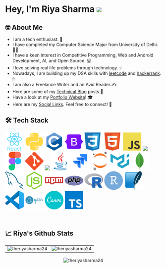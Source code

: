 <h1>Hey, I'm Riya Sharma <img src="https://raw.githubusercontent.com/MartinHeinz/MartinHeinz/master/wave.gif" width="30px"> </h1>
<h2>🤓 About Me</h2>

- I am a tech enthusiast. 🤠
- I have completed my Computer Science Major from University of Delhi. 👨‍🎓
- I have a keen interest in Competitive Programming, Web and Android Development, AI, and Open Source. 💻
- I love solving real life problems through technology. 💡
- Nowadays, I am building up my DSA skills with [leetcode](https://leetcode.com/riyasharma24/) and [hackerrank](https://www.hackerrank.com/theriyasharma24?hr_r=1).🖱
- I am also a Freelance Writer and an Avid Reader.✍
- Here are some of my [Technical Blog](https://medium.com/@theriyasharma24) posts.📜
- Have a look at my [Portfolio Website](https://riya-sharma-portfolio.netlify.app/#/home)! 🎓
- Here are my [Social Links](https://bio.link/riyasharma24). Feel free to connect! 👀

<h2>🛠 Tech Stack</h2>

<img src="https://github.com/devicons/devicon/blob/master/icons/react/react-original-wordmark.svg" width=60> <img src="https://github.com/devicons/devicon/blob/master/icons/python/python-plain.svg" width=60> <img src="https://github.com/devicons/devicon/blob/master/icons/c/c-original.svg" width=60> <img src="https://github.com/devicons/devicon/blob/master/icons/bootstrap/bootstrap-original.svg" width=60><img src="https://github.com/devicons/devicon/blob/master/icons/css3/css3-original.svg" width=60> <img src="https://github.com/devicons/devicon/blob/master/icons/html5/html5-original.svg" width=60> <img src="https://github.com/devicons/devicon/blob/master/icons/javascript/javascript-original.svg" width=60> <img src="https://cdn.iconscout.com/icon/free/png-64/django-1-282754.png" width=60 color="white"> <img src="https://github.com/devicons/devicon/blob/master/icons/figma/figma-original.svg" width=60> <img src="https://github.com/devicons/devicon/blob/master/icons/git/git-original.svg" width=60> <img src="https://cdn-icons-png.flaticon.com/128/270/270798.png" width=60> <img src="https://github.com/devicons/devicon/blob/master/icons/java/java-original.svg" width=60> <img src="https://github.com/devicons/devicon/blob/master/icons/jira/jira-original.svg" width=60> <img src="https://github.com/devicons/devicon/blob/master/icons/jupyter/jupyter-original.svg" width=60> <img src="https://github.com/devicons/devicon/blob/master/icons/materialui/materialui-plain.svg" width=60> <img src="https://github.com/devicons/devicon/blob/master/icons/mongodb/mongodb-original.svg" width=60> <img src="https://github.com/devicons/devicon/blob/master/icons/mysql/mysql-original.svg" width=60> <img src="https://github.com/devicons/devicon/blob/master/icons/nodejs/nodejs-original.svg" width=60> <img src="https://github.com/devicons/devicon/blob/master/icons/npm/npm-original-wordmark.svg" width=60> <img src="https://github.com/devicons/devicon/blob/master/icons/php/php-original.svg" width=60> <img src="https://github.com/devicons/devicon/blob/master/icons/r/r-original.svg" width=60> <img src="https://github.com/devicons/devicon/blob/master/icons/rstudio/rstudio-original.svg" width=60> <img src="https://github.com/devicons/devicon/blob/master/icons/sqlite/sqlite-original.svg" width=60> <img src="https://github.com/devicons/devicon/blob/master/icons/vscode/vscode-original.svg" width=60> <img src="https://github.com/devicons/devicon/blob/master/icons/yarn/yarn-original-wordmark.svg" width=60> 
<img src="https://github.com/devicons/devicon/blob/master/icons/canva/canva-original.svg" width=60> 
<img src="https://github.com/devicons/devicon/blob/master/icons/typescript/typescript-original.svg" alt="Typescript" width=60> 


<!-- Profile View Couter -->
<img src="https://komarev.com/ghpvc/?username=theriyasharma24&style=flat-square&color=blue" alt=""/>


<!-- Github Profile Stats -->

<h2>📈 Riya's Github Stats</h2>
<table>
  <tr>
    <td><img src="https://github-readme-stats.vercel.app/api?username=theriyasharma24&show_icons=true&hide=&count_private=true&theme=dark&locale=en" alt="theriyasharma24" /></td>
    <td><img src="https://github-readme-stats.vercel.app/api/top-langs?username=theriyasharma24&show_icons=true&theme=dark&locale=en&layout=compact" alt="theriyasharma24" /></td>
  </tr>
</table>
<div align="center">
<p><img align="center" src="https://github-readme-streak-stats.herokuapp.com/?user=theriyasharma24&theme=dark" alt="theriyasharma24" /></p>
  </div>
  
 









